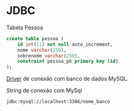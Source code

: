 # JDBC


Tabela Pessoa

```sql
create table pessoa ( 
    id int(11) not null auto_increment, 
    nome varchar(250), 
    sobrenome varchar(250), 
    constraint pessoa_pk primary key (id)
);
```

[Driver](mysql-connector-java-8.0.17.jar) de conexão com banco de dados MySQL.

String de conexão com MySql

```
jdbc:mysql://localhost:3306/nome_banco
```

